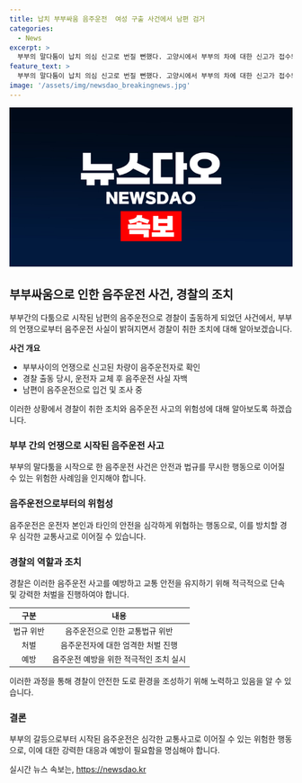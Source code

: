 ```yaml
---
title: 납치 부부싸움 음주운전  여성 구출 사건에서 남편 검거
categories:
  - News
excerpt: >
  부부의 말다툼이 납치 의심 신고로 번질 뻔했다. 고양시에서 부부의 차에 대한 신고가 접수되었는데, 신고에 따르면 여성이 억지로 차에 태워져 비명을 지르고 있었다. 하지만 경찰이 도착했을 때는 부부가 차 안에서 말다툼을 벌이고 있었을 뿐이었다. 더욱이, 신고 내용과는 달리 남편이 음주운전을 한 채 아내가 운전을 하고 있었던 것으로 밝혀졌다. 남편은 경찰에게 음주운전을 시전한 후 아내가 운전하도록 한 사실을 시인했으며, 경찰은 남편을 음주운전 혐의로 입건해 조사 중이다.
feature_text: >
  부부의 말다툼이 납치 의심 신고로 번질 뻔했다. 고양시에서 부부의 차에 대한 신고가 접수되었는데, 신고에 따르면 여성이 억지로 차에 태워져 비명을 지르고 있었다. 하지만 경찰이 도착했을 때는 부부가 차 안에서 말다툼을 벌이고 있었을 뿐이었다. 더욱이, 신고 내용과는 달리 남편이 음주운전을 한 채 아내가 운전을 하고 있었던 것으로 밝혀졌다. 남편은 경찰에게 음주운전을 시전한 후 아내가 운전하도록 한 사실을 시인했으며, 경찰은 남편을 음주운전 혐의로 입건해 조사 중이다.
image: '/assets/img/newsdao_breakingnews.jpg'
---
```


<p><img src="/assets/img/newsdao_breakingnews.jpg" alt="flaretime 속보" /></p>

<h2 data-ke-size="size26">부부싸움으로 인한 음주운전 사건, 경찰의 조치</h2>

<p data-ke-size="size16">부부간의 다툼으로 시작된 남편의 음주운전으로 경찰이 출동하게 되었던 사건에서, 부부의 언쟁으로부터 음주운전 사실이 밝혀지면서 경찰이 취한 조치에 대해 알아보겠습니다.</p>

<p><b>사건 개요</b></p>

<ul>
<li>부부사이의 언쟁으로 신고된 차량이 음주운전자로 확인</li>
<li>경찰 출동 당시, 운전자 교체 후 음주운전 사실 자백</li>
<li>남편이 음주운전으로 입건 및 조사 중</li>
</ul>

<p data-ke-size="size16">이러한 상황에서 경찰이 취한 조치와 음주운전 사고의 위험성에 대해 알아보도록 하겠습니다.</p>

<h3>부부 간의 언쟁으로 시작된 음주운전 사고</h3>

<p data-ke-size="size16">부부의 말다툼을 시작으로 한 음주운전 사건은 안전과 법규를 무시한 행동으로 이어질 수 있는 위험한 사례임을 인지해야 합니다.</p>

<h3>음주운전으로부터의 위험성</h3>

<p data-ke-size="size16">음주운전은 운전자 본인과 타인의 안전을 심각하게 위협하는 행동으로, 이를 방치할 경우 심각한 교통사고로 이어질 수 있습니다.</p>

<h3>경찰의 역할과 조치</h3>

<p data-ke-size="size16">경찰은 이러한 음주운전 사고를 예방하고 교통 안전을 유지하기 위해 적극적으로 단속 및 강력한 처벌을 진행하여야 합니다.</p>

<table>
<thead>
<tr>
<th style="text-align: center;">구분</th>
<th style="text-align: center;">내용</th>
</tr>
</thead>
<tbody>
<tr>
<td style="text-align: center;">법규 위반</td>
<td style="text-align: center;">음주운전으로 인한 교통법규 위반</td>
</tr>
<tr>
<td style="text-align: center;">처벌</td>
<td style="text-align: center;">음주운전자에 대한 엄격한 처벌 진행</td>
</tr>
<tr>
<td style="text-align: center;">예방</td>
<td style="text-align: center;">음주운전 예방을 위한 적극적인 조치 실시</td>
</tr>
</tbody>
</table>

<p data-ke-size="size16">이러한 과정을 통해 경찰이 안전한 도로 환경을 조성하기 위해 노력하고 있음을 알 수 있습니다.</p>

<h3>결론</h3>

<p data-ke-size="size16">부부의 갈등으로부터 시작된 음주운전은 심각한 교통사고로 이어질 수 있는 위험한 행동으로, 이에 대한 강력한 대응과 예방이 필요함을 명심해야 합니다.</p>
실시간 뉴스 속보는, <a href="https://newsdao.kr" rel="dofollow">https://newsdao.kr</a>



